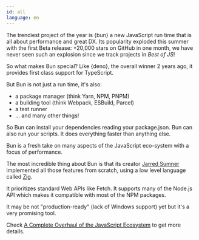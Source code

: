 ```yaml
---
id: all
language: en
---
```


The trendiest project of the year is {bun} a new JavaScript run time that is all about performance and great DX. Its popularity exploded this summer with the first Beta release: +20,000 stars on GitHub in one month, we have never seen such an explosion since we track projects in _Best of JS_!

So what makes Bun special? Like {deno}, the overall winner 2 years ago, it provides first class support for TypeScript.

But Bun is not just a run time, it's also:

- a package manager (think Yarn, NPM, PNPM)
- a building tool (think Webpack, ESBuild, Parcel)
- a test runner
- ... and many other things!

So Bun can install your dependencies reading your package.json. Bun can also run your scripts. It does everything faster than anything else.

Bun is a fresh take on many aspects of the JavaScript eco-system with a focus of performance.

The most incredible thing about Bun is that its creator [Jarred Sumner](https://twitter.com/jarredsumner) implemented all those features from scratch, using a low level language called [Zig](https:://ziglang.org).

It prioritizes standard Web APIs like Fetch. It supports many of the Node.js API which makes it compatible with most of the NPM packages.

It may be not "production-ready" (lack of Windows support) yet but it's a very promising tool.

Check [A Complete Overhaul of the JavaScript Ecosystem](https://www.lunasec.io/docs/blog/bun-first-look/) to get more details.


